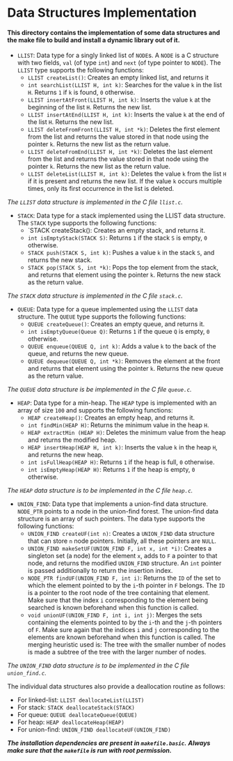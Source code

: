 # Data Structures Implementation

#### This directory contains the implementation of some data structures and the make file to build and install a dynamic library out of it.

- `LLIST`: Data type for a singly linked list of `NODE`s. A `NODE` is a C structure with two fields, `val` (of type `int`) and `next` (of type pointer to `NODE`). The `LLIST` type supports the following functions:
    - `LLIST createList()`: Creates an empty linked list, and returns it
    - `int searchList(LLIST H, int k)`: Searches for the value `k` in the list `H`. Returns `1` if `k` is found, `0` otherwise.
    - `LLIST insertAtFront(LLIST H, int k)`: Inserts the value `k` at the beginning of the list `H`. Returns the new list.
    - `LLIST insertAtEnd(LLIST H, int k)`: Inserts the value `k` at the end of the list `H`. Returns the new list.
    - `LLIST deleteFromFront(LLIST H, int *k)`: Deletes the first element from the list and returns the value stored in that node using the pointer `k`. Returns the new list as the return value.
    - `LLIST deleteFromEnd(LLIST H, int *k)`: Deletes the last element from the list and returns the value stored in that node using the pointer `k`. Returns the new list as the return value.
    - `LLIST deleteList(LLIST H, int k)`: Deletes the value `k` from the list `H` if it is present and returns the new list. If the value `k` occurs multiple times, only its first occurrence in the list is deleted.

*The `LLIST` data structure is implemented in the C file `llist.c`.*

- `STACK`: Data type for a stack implemented using the LLIST data structure. The `STACK` type supports the following functions:
    - `STACK createStack(): Creates an empty stack, and returns it.
    - `int isEmptyStack(STACK S)`: Returns `1` if the stack `S` is empty, `0` otherwise.
    - `STACK push(STACK S, int k)`: Pushes a value `k` in the stack `S`, and returns the new stack.
    - `STACK pop(STACK S, int *k)`: Pops the top element from the stack, and returns that element using the pointer `k`. Returns the new stack as the return value.

*The `STACK` data structure is implemented in the C file `stack.c`.*

- `QUEUE`: Data type for a queue implemented using the `LLIST` data structure. The `QUEUE` type supports the following functions:
    - `QUEUE createQueue()`: Creates an empty queue, and returns it.
    - `int isEmptyQueue(Queue Q)`: Returns `1` if the queue `Q` is empty, `0` otherwise.
    - `QUEUE enqueue(QUEUE Q, int k)`: Adds a value `k` to the back of the queue, and returns the new queue.
    - `QUEUE dequeue(QUEUE Q, int *k)`: Removes the element at the front and returns that element using the pointer `k`. Returns the new queue as the return value.

*The `QUEUE` data structure is be implemented in the C file `queue.c`.*

- `HEAP`: Data type for a min-heap. The `HEAP` type is implemented with an array of size `100` and supports the following functions:
    - `HEAP createHeap()`: Creates an empty heap, and returns it.
    - `int findMin(HEAP H)`: Returns the minimum value in the heap `H`.
    - `HEAP extractMin (HEAP H)`: Deletes the minimum value from the heap and returns the modified heap.
    - `HEAP insertHeap(HEAP H, int k)`: Inserts the value `k` in the heap `H`, and returns the new heap.
    - `int isFullHeap(HEAP H)`: Returns `1` if the heap is full, `0` otherwise.
    - `int isEmptyHeap(HEAP H)`: Returns `1` if the heap is empty, `0` otherwise.

*The `HEAP` data structure is to be implemented in the C file `heap.c`.*

- `UNION_FIND`: Data type that implements a union-find data structure. `NODE_PTR` points to a node in the union-find forest. The union-find data structure is an array of such pointers. The data type supports the following functions:
    - `UNION_FIND createUF(int n)`: Creates a `UNION_FIND` data structure that can store `n` node pointers. Initially, all these pointers are `NULL`.
    - `UNION_FIND makeSetUF(UNION_FIND F, int x, int *i)`: Creates a singleton set (a node) for the element `x`, adds to `F` a pointer to that node, and returns the modified `UNION_FIND` structure. An `int` pointer is passed additionally to return the insertion index.
    - `NODE_PTR findUF(UNION_FIND F, int i)`: Returns the `ID` of the set to which the element pointed to by the `i`-th pointer in `F` belongs. The `ID` is a pointer to the root node of the tree containing that element. Make sure that the index `i` corresponding to the element being searched is known beforehand when this function is called.
    - `void unionUF(UNION_FIND F, int i, int j)`: Merges the sets containing the elements pointed to by the `i`-th and the `j`-th pointers of `F`. Make sure again that the indices `i` and `j` corresponding to the elements are known beforehand when this function is called. The merging heuristic used is: The tree
with the smaller number of nodes is made a subtree of the tree with the larger number of nodes.

*The `UNION_FIND` data structure is to be implemented in the C file `union_find.c`.*

The individual data structures also provide a deallocation routine as follows:
- For linked-list: `LLIST deallocateList(LLIST)`
- For stack: `STACK deallocateStack(STACK)`
- For queue: `QUEUE deallocateQueue(QUEUE)`
- For heap: `HEAP deallocateHeap(HEAP)`
- For union-find: `UNION_FIND deallocateUF(UNION_FIND)`

***The installation dependencies are present in `makefile.basic`.***
***Always make sure that the `makefile` is run with root permission.***
